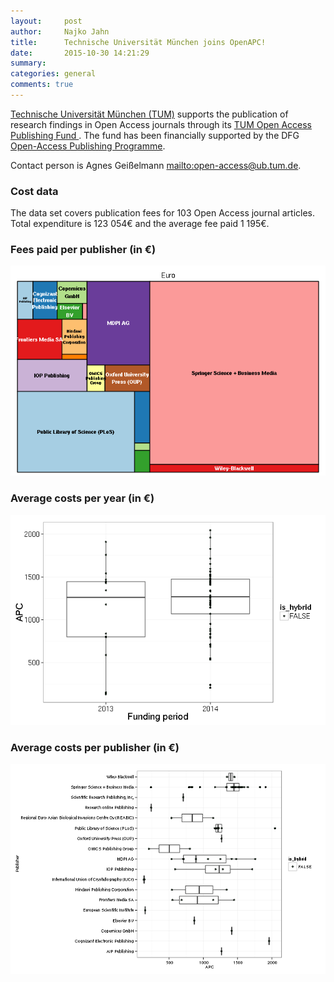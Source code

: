 ```yaml
---
layout:     post
author:		Najko Jahn
title:      Technische Universität München joins OpenAPC!
date:       2015-10-30 14:21:29
summary:    
categories: general
comments: true
---
```




[Technische Universität München (TUM)](https://www.tum.de/en/homepage/) supports the publication of research findings in Open Access journals through its [TUM Open Access Publishing Fund
](https://www.ub.tum.de/en/publishing-fund). The fund has been financially supported by the DFG [Open-Access Publishing Programme](http://www.dfg.de/en/research_funding/programmes/infrastructure/lis/funding_opportunities/open_access/).

Contact person is Agnes Geißelmann <mailto:open-access@ub.tum.de>.

### Cost data



The data set covers publication fees for 103 Open Access journal articles. Total expenditure is 123 054€ and the average fee paid 1 195€.

### Fees paid per publisher (in €)

![plot of chunk tree_tum](/figure/tree_tum-1.png) 

###  Average costs per year (in €)

![plot of chunk box_tum_year](/figure/box_tum_year-1.png) 

###  Average costs per publisher (in €)

![plot of chunk box_tum_publisher](/figure/box_tum_publisher-1.png) 
